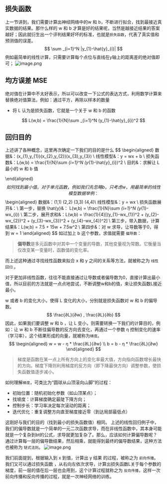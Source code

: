 ## 损失函数
上一节讲到，我们需要计算出神经网络中的w 和 b，不断进行拟合，找到最接近真实数据的结果。那什么样的 w 和 b 才算是好的结果呢，当然是越接近结果的答案越好；因此就衍生出一个评判结果好坏的标准，也就是`损失函数`，代表了真实值和预测值的误差。
$$
\sum _{i=1}^N |y_{1}-\hat{y}_{i}|
$$
例如最简单的线性计算，只需要计算每个点位与直线在y轴上的距离差的绝对值即可；
![image.png](https://happychan.oss-cn-shenzhen.aliyuncs.com/picgo/20250420122917.png)

## 均方误差 MSE
绝对值在计算中不太好表示，所以可以改变一下公式的表达方式，利用数学计算来替换绝对值算法，例如：通过平方，再除以样本的数量
- 将 L 认为是损失函数，它就是一个关于 w 和 b 的函数

$$
L(w,b) = \frac{1}{N}\sum _{i=1}^N (y_{1}-\hat{y}_{i})^2
$$
## 回归目的
上述讲了各种概念，这里再次确定一下我们的目的是什么
$$
\begin{aligned}
数据&：(x_{1},y_{1})(x_{2},y_{2})(x_{3},y_{3}) \\
线性模型&：y = wx + b \\
损失函数&：L(w,b) = \frac{1}{N}\sum _{i=1}^N (y_{1}-\hat{y}_{i})^2 \\
目的&：求解让 L 最小的 w 和 b 值

\end{aligned}
$$
如何找到最小值，对于单元函数，例如我们先忽略 b ，只考虑 w，用最简单的线性模型数据举例：
$$
\begin{aligned}
数据&：(1,1) (2,2) (3,3) (4,4)\\
线性模型&：y = wx \\
损失函数展开&：\\
第一步，替换 \hat{y}&： L(w,b) = \frac{1}{N}\sum _{i=1}^N (y_{1}-wx_{i}) \\
第二步，展开求和&：L(w,b) = \frac{1}{4}[(y_{1}-wx_{1})^2 + (y_{2}-wx_{2})^2 + (y_{3}-wx_{3})^2 + (y_{4}-wx_{4})^2] \\
第三步，带入数据，计算结果&：L(w,b) = 7.5 + 15w + 7.5w^2 \\
第四步&：对 w 求导，让导数等于0，得到 w = 1
\end{aligned}
$$
如过加上 b 这个参数，求值就需要 `偏导数`：

> ​**​偏导数​**​是多元函数中对其中一个变量的导数，其他变量视为常数。它衡量当仅改变某一变量时，函数值的变化率。


而上述这种通过寻找线性函数来拟合 x 和 y 之间的关系等方法，就被称之为 `线性回归` 。

对于更加非线性函数，往往不能直接通过让导数或者偏导数为0，直接计算出最小值，所以目前的方法就是一点点地尝试，不断调整w和b的值，来让损失函数L接近最小。

w 或者 b 的变化大小，使得 L 变化的大小，分别就是损失函数对 w 和 b 的偏导数。
$$
\frac{∂L}{∂w} , \frac{∂L}{∂b}
$$
因此，如果我们要调整 w 和 b ，让 L 变小，则需要转换一下我们的计算目的，例如：让 w 和 b 不断往偏导数的反方向去变化，再通过一个参数 η 控制变化的速率（学习率），这个结果形成的向量，就被称为`梯度`。
$$
\begin{aligned}
w = w - η * \frac{∂L}{∂w} \\
b = b - η * \frac{∂L}{∂w}
\end{aligned}
$$

> 梯度是函数在某一点上所有方向上的变化率最大值，方向指向函数增长最快的方向。梯度下降则利用梯度的反方向（即下降最快方向）调整参数，使损失函数值逐步减小。

如何理解`梯度`，可类比为“圆球从山顶滚向山脚”的过程：
- ​​初始位置​​：随机初始化参数（如山顶某点）；
- ​​找坡度​​：计算梯度确定最陡下降方向；
- ​​控制步长​​：学习率决定每次滚动的距离；
- ​​迭代优化​​：重复调整方向直至梯度接近零（到达局部最低点）

这刚好与我们的目的（找到最小的损失函数值）相同。
上述的线性回归例子中，我们的偏导数就是一个简单的一元二次函数求导，而在非线性函数中，其本身可能就是一个复杂到bt的公式，求导就更加复杂了。那么，应该如何计算偏导数呢？
通过计算每一层的偏导数结果，然后相乘，就能得到最终的偏导数结果，这种方法也被称为 `链式法则`。
![image.png](https://happychan.oss-cn-shenzhen.aliyuncs.com/picgo/20250420142417.png)

我们前面提到，根据输入到 x 到值，计算出 y 结果 的过程，被称之为 `前向传播`。
我们又可以通过损失函数 ，从右向左依次求导，计算出损失函数L关于每个参数的梯度，前一层的值在后一层也会用到，这个计算过程就称之为 `反向传播`，这样一次前向传播和反向传播的过程，就是一次神经网络的训练。